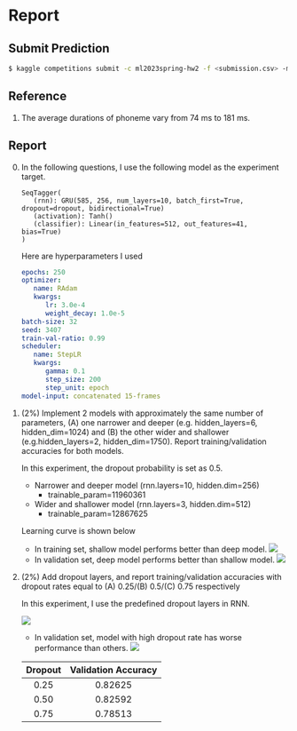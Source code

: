 # Report

## Submit Prediction

```bash
$ kaggle competitions submit -c ml2023spring-hw2 -f <submission.csv> -m <message>
```

## Reference

1. The average durations of phoneme vary from 74 ms to 181 ms.

## Report

0. In the following questions, I use the following model as the experiment target.

   ```
   SeqTagger(
      (rnn): GRU(585, 256, num_layers=10, batch_first=True, dropout=dropout, bidirectional=True)
      (activation): Tanh()
      (classifier): Linear(in_features=512, out_features=41, bias=True)
   )
   ```

   Here are hyperparameters I used

   ```yaml
   epochs: 250
   optimizer:
      name: RAdam
      kwargs:
         lr: 3.0e-4
         weight_decay: 1.0e-5
   batch-size: 32
   seed: 3407
   train-val-ratio: 0.99
   scheduler:
      name: StepLR
      kwargs:
         gamma: 0.1
         step_size: 200
         step_unit: epoch
   model-input: concatenated 15-frames
   ```

1. (2%) Implement 2 models with approximately the same number of parameters, (A) one narrower and deeper (e.g. hidden_layers=6, hidden_dim=1024) and (B) the other wider and shallower (e.g.hidden_layers=2, hidden_dim=1750). Report training/validation accuracies for both models.

   In this experiment, the dropout probability is set as 0.5.

   - Narrower and deeper model (rnn.layers=10, hidden.dim=256)
      - trainable_param=11960361
   - Wider and shallower model (rnn.layers=3, hidden.dim=512)
      - trainable_param=12867625

   Learning curve is shown below

   - In training set, shallow model performs better than deep model. ![](q1.train.png)
   - In validation set, deep model performs better than shallow model. ![](q1.validation.png)

2. (2%) Add dropout layers, and report training/validation accuracies with dropout rates equal to (A) 0.25/(B) 0.5/(C) 0.75 respectively

   In this experiment, I use the predefined dropout layers in RNN.

   ![](accuracy.train.png)
   - In validation set, model with high dropout rate has worse performance than others. ![](accuracy.validation.png)

   | Dropout | Validation Accuracy |
   | :-----: | :-----------------: |
   |  0.25   |       0.82625       |
   |  0.50   |       0.82592       |
   |  0.75   |       0.78513       |
